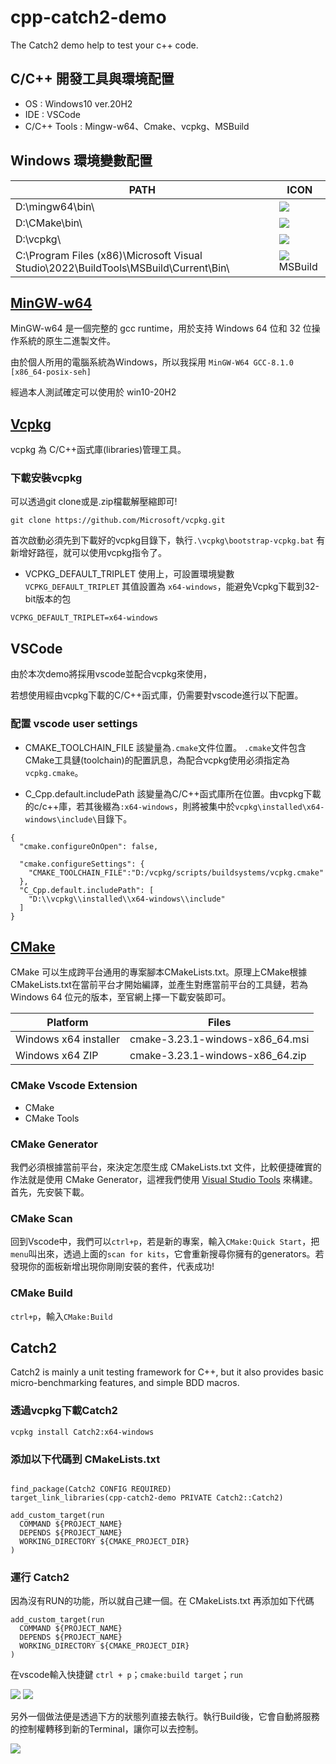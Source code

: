 # cpp-catch2-demo
The Catch2 demo help to test your c++ code.


C/C++ 開發工具與環境配置
---
- OS          : Windows10 ver.20H2
- IDE         : VSCode
- C/C++ Tools : Mingw-w64、Cmake、vcpkg、MSBuild

Windows 環境變數配置
---

|PATH|ICON|
|-|-|
|D:\mingw64\bin\ |![](https://i.imgur.com/l2GKkZs.png)|
|D:\CMake\bin\ |![](https://i.imgur.com/Rfy6TJr.png)
|D:\vcpkg\ |![](https://i.imgur.com/ID13RdW.png)|
|C:\Program Files (x86)\Microsoft Visual Studio\2022\BuildTools\MSBuild\Current\Bin\ |![](https://i.imgur.com/pHBX6SY.png) MSBuild


[MinGW-w64]((https://sourceforge.net/projects/mingw-w64/))
---

MinGW-w64 是一個完整的 gcc runtime，用於支持 Windows 64 位和 32 位操作系統的原生二進製文件。

由於個人所用的電腦系統為Windows，所以我採用 ```MinGW-W64 GCC-8.1.0 [x86_64-posix-seh]```

經過本人測試確定可以使用於 win10-20H2


[Vcpkg](https://vcpkg.io/en/getting-started.html)
---

vcpkg 為 C/C++函式庫(libraries)管理工具。

### 下載安裝vcpkg

可以透過git clone或是.zip檔載解壓縮即可!

```
git clone https://github.com/Microsoft/vcpkg.git
```
首次啟動必須先到下載好的vcpkg目錄下，執行```.\vcpkg\bootstrap-vcpkg.bat``` 有新增好路徑，就可以使用vcpkg指令了。

- VCPKG_DEFAULT_TRIPLET
使用上，可設置環境變數 ```VCPKG_DEFAULT_TRIPLET``` 其值設置為 ```x64-windows```，能避免Vcpkg下載到32-bit版本的包

```
VCPKG_DEFAULT_TRIPLET=x64-windows
```

VSCode
---
由於本次demo將採用vscode並配合vcpkg來使用，

若想使用經由vcpkg下載的C/C++函式庫，仍需要對vscode進行以下配置。

### 配置 vscode user settings

- CMAKE_TOOLCHAIN_FILE
該變量為```.cmake```文件位置。 ```.cmake```文件包含CMake工具鏈(toolchain)的配置訊息，為配合vcpkg使用必須指定為```vcpkg.cmake```。

- C_Cpp.default.includePath
該變量為C/C++函式庫所在位置。由vcpkg下載的c/c++庫，若其後綴為```:x64-windows```，則將被集中於```vcpkg\installed\x64-windows\include\```目錄下。


```json=
{
  "cmake.configureOnOpen": false,

  "cmake.configureSettings": {
    "CMAKE_TOOLCHAIN_FILE":"D:/vcpkg/scripts/buildsystems/vcpkg.cmake"
  },
  "C_Cpp.default.includePath": [
    "D:\\vcpkg\\installed\\x64-windows\\include"
  ]
}
```


[CMake](https://cmake.org/download/)
---
CMake 可以生成跨平台通用的專案腳本CMakeLists.txt。原理上CMake根據CMakeLists.txt在當前平台才開始編譯，並產生對應當前平台的工具鏈，若為 Windows 64 位元的版本，至官網上擇一下載安裝即可。

|Platform | Files|
|---------|------|
|Windows x64 installer|cmake-3.23.1-windows-x86_64.msi|
|Windows x64 ZIP|cmake-3.23.1-windows-x86_64.zip|

### CMake Vscode Extension
- CMake
- CMake Tools

### CMake Generator

我們必須根據當前平台，來決定怎麼生成 CMakeLists.txt 文件，比較便捷確實的作法就是使用 CMake Generator，這裡我們使用 [Visual Studio Tools](https://visualstudio.microsoft.com/zh-hant/downloads/?q=build+tools) 來構建。首先，先安裝下載。

### CMake Scan

回到Vscode中，我們可以```ctrl+p```，若是新的專案，輸入```CMake:Quick Start```，把```menu```叫出來，透過上面的```scan for kits```，它會重新搜尋你擁有的generators。若發現你的面板新增出現你剛剛安裝的套件，代表成功!

### CMake Build

```ctrl+p```，輸入```CMake:Build```


Catch2
---
Catch2 is mainly a unit testing framework for C++, but it also provides basic micro-benchmarking features, and simple BDD macros.

### 透過vcpkg下載Catch2

```
vcpkg install Catch2:x64-windows
```

### 添加以下代碼到 CMakeLists.txt

```txt=

find_package(Catch2 CONFIG REQUIRED)
target_link_libraries(cpp-catch2-demo PRIVATE Catch2::Catch2)

add_custom_target(run
  COMMAND ${PROJECT_NAME}
  DEPENDS ${PROJECT_NAME}
  WORKING_DIRECTORY ${CMAKE_PROJECT_DIR}
)
```

### 運行 Catch2

因為沒有RUN的功能，所以就自己建一個。在 CMakeLists.txt 再添加如下代碼

```txt=
add_custom_target(run
  COMMAND ${PROJECT_NAME}
  DEPENDS ${PROJECT_NAME}
  WORKING_DIRECTORY ${CMAKE_PROJECT_DIR}
)
```
在vscode輸入快捷鍵 ```ctrl + p```；```cmake:build target```；```run```

![](https://i.imgur.com/1NHdwEX.png)
![](https://i.imgur.com/N0S21wd.gif)

另外一個做法便是透過下方的狀態列直接去執行。執行Build後，它會自動將服務的控制權轉移到新的Terminal，讓你可以去控制。

![](https://i.imgur.com/yrqShXP.png)
